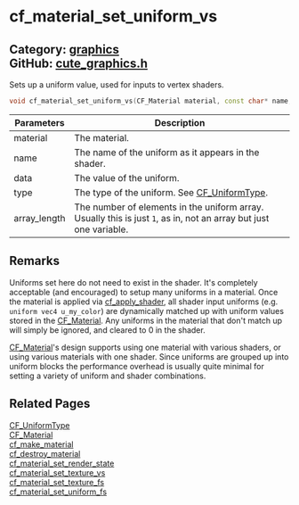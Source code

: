 [//]: # (This file is automatically generated by Cute Framework's docs parser.)
[//]: # (Do not edit this file by hand!)
[//]: # (See: https://github.com/RandyGaul/cute_framework/blob/master/samples/docs_parser.cpp)
[](../header.md ':include')

# cf_material_set_uniform_vs

Category: [graphics](/api_reference?id=graphics)  
GitHub: [cute_graphics.h](https://github.com/RandyGaul/cute_framework/blob/master/include/cute_graphics.h)  
---

Sets up a uniform value, used for inputs to vertex shaders.

```cpp
void cf_material_set_uniform_vs(CF_Material material, const char* name, void* data, CF_UniformType type, int array_length);
```

Parameters | Description
--- | ---
material | The material.
name | The name of the uniform as it appears in the shader.
data | The value of the uniform.
type | The type of the uniform. See [CF_UniformType](/graphics/cf_uniformtype.md).
array_length | The number of elements in the uniform array. Usually this is just `1`, as in, not an array but just one variable.

## Remarks

Uniforms set here do not need to exist in the shader. It's completely acceptable (and encouraged) to setup many uniforms in a material.
Once the material is applied via [cf_apply_shader](/graphics/cf_apply_shader.md), all shader input uniforms (e.g. `uniform vec4 u_my_color`) are dynamically matched up
with uniform values stored in the [CF_Material](/graphics/cf_material.md). Any uniforms in the material that don't match up will simply be ignored, and cleared to 0
in the shader.

[CF_Material](/graphics/cf_material.md)'s design supports using one material with various shaders, or using various materials with one shader. Since uniforms are
grouped up into uniform blocks the performance overhead is usually quite minimal for setting a variety of uniform and shader combinations.

## Related Pages

[CF_UniformType](/graphics/cf_uniformtype.md)  
[CF_Material](/graphics/cf_material.md)  
[cf_make_material](/graphics/cf_make_material.md)  
[cf_destroy_material](/graphics/cf_destroy_material.md)  
[cf_material_set_render_state](/graphics/cf_material_set_render_state.md)  
[cf_material_set_texture_vs](/graphics/cf_material_set_texture_vs.md)  
[cf_material_set_texture_fs](/graphics/cf_material_set_texture_fs.md)  
[cf_material_set_uniform_fs](/graphics/cf_material_set_uniform_fs.md)  
